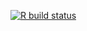   <!-- badges: start -->
  [![R build status](https://github.com/geocompx/geocompx.org/workflows/build-deploy/badge.svg)](https://github.com/geocompx/geocompx.org/actions)
  <!-- badges: end -->
